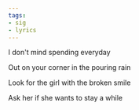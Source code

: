 ```yaml
---
tags:
- sig
- lyrics
---
```




 I don't mind spending everyday

 Out on your corner in the pouring rain

 Look for the girl with the broken smile

 Ask her if she wants to stay a while